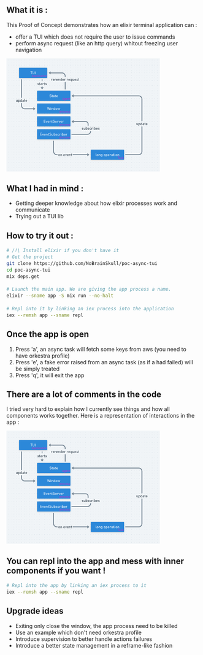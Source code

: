 ## What it is :
This Proof of Concept demonstrates how an elixir terminal application can :
* offer a TUI which does not require the user to issue commands
* perform async request (like an http query) whitout freezing user navigation

<img width="400" src=".github/scheme.png" alt="demo.png"/>

## What I had in mind :
* Getting deeper knowledge about how elixir processes work and communicate
* Trying out a TUI lib

## How to try it out :
```bash
# /!\ Install elixir if you don't have it
# Get the project
git clone https://github.com/NoBrainSkull/poc-async-tui
cd poc-async-tui
mix deps.get

# Launch the main app. We are giving the app process a name.
elixir --sname app -S mix run --no-halt

# Repl into it by linking an iex process into the application
iex --remsh app --sname repl
```

## Once the app is open
1. Press 'a', an async task will fetch some keys from aws (you need to have orkestra profile)
2. Press 'e', a fake error raised from an async task (as if a had failed) will be simply treated
3. Press 'q', it will exit the app

## There are a lot of comments in the code
I tried very hard to explain how I currently see things and how all components works together. Here is
a representation of interactions in the app :

<img width="400" src=".github/scheme.png" alt="scheme.png"/>

## You can repl into the app and mess with inner components if you want !
```bash
# Repl into the app by linking an iex process to it
iex --remsh app --sname repl
```

## Upgrade ideas
* Exiting only close the window, the app process need to be killed
* Use an example which don't need orkestra profile
* Introduce supervision to better handle actions failures
* Introduce a better state management in a reframe-like fashion
